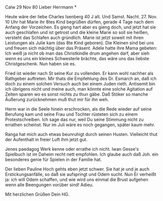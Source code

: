  Calw 29 Nov 80
Lieber Herrmann <Mogl>*

Heute wäre der liebe Charles Isenberg 40 J alt. Und Samst. Nacht. 27. Nov. 10 Uhr hat Marie ihr 8tes Kind begrüßen dürfen, gerade 4 Tage nach dem Anfang der Vorzeichen. Es gieng hart aber es gieng doch, und jetzt hat sie auch geschlafen und ist getrost und die kleine Marie so soll sie heißen, versteht das Schlafen auch gründlich. Marie ist jetzt soweit mit ihren Leistungen als Julie kam (das 8te Kind geboren). Die Kleinen sind bei uns und freuen sich mächtig über das Präsent. Adele hatte ihre Mama gebeten: Ich weiß ja nicht ob man das Christkindle drum angehen darf, aber sieh wenn es uns ein kleines Schwesterle brächte, das wäre uns das liebste Christgeschenk. Nun haben sie es.

Fried ist wieder nach St seine Kur zu vollenden. Er kann wohl nachher als Rathgeber auftreten. Mir thats die Empfehlung des Dr. Esmarch an, daß ich doch zu einem solchen Versuch auch bei einem Juden rieth. Antisemit bin ich übrigens nicht und meine auch, man könnte eine solche Agitation auf Zeiten sparen wo es sonst nichts zu thun gäbe. Daß Stöker so manche Äußerung zurücknehmen muß thut mir für ihn weh.

Herm war in die Seele hinein erschrocken, als die Rede wieder auf seine Berufung kam und seine Frau und Tochter rüsteten sich zu einem Protestschreiben. Ich sage das nur, weil Du seine Stimmung nicht zu errathen scheinst. Nur im Juli wäre es noch gegangen, später kaum mehr.

Ranga hat mich auch etwas beunruhigt durch seinen Husten. Vielleicht thut der Aufenthalt in freier Luft ihm jetzt gut.

Jenes paedagog Werk kenne oder errathe ich nicht. Iwan Gesse's Spielbuch ist im Daheim recht nett empfohlen. Ich glaube auch daß Joh. ein besonderes genie für Spielen in der Familie hat.

Der lieben Pauline Hoch gehts eben jetzt schwer. Sie hat je und je auch Erstickungsanfälle, so daß sie aufspringt und Odem sucht. Nun Er verheißt ja: ich will Odem schaffen, und wie wird uns einmal die Brust aufgehen wenn alle Beengungen vorüber sind! Adieu.

 Mit herzlichen Grüßen Dein HG.

